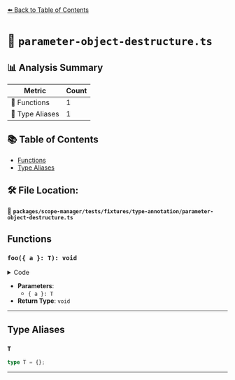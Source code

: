 [⬅️ Back to Table of Contents](../../../../../index.md)

# 📄 `parameter-object-destructure.ts`

## 📊 Analysis Summary

| Metric | Count |
|--------|-------|
| 🔧 Functions | 1 |
| 📑 Type Aliases | 1 |

## 📚 Table of Contents

- [Functions](#functions)
- [Type Aliases](#type-aliases)

## 🛠️ File Location:
📂 **`packages/scope-manager/tests/fixtures/type-annotation/parameter-object-destructure.ts`**

## Functions

### `foo({ a }: T): void`

<details><summary>Code</summary>

```ts
function foo({ a }: T) {}
```
</details>

- **Parameters**:
  - `{ a }: T`
- **Return Type**: `void`

---

## Type Aliases

### `T`

```ts
type T = {};
```


---